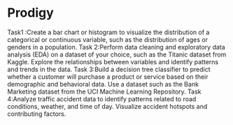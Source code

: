 # Prodigy
Task1 :Create a bar chart or histogram to visualize the distribution of a categorical or continuous variable, such as the distribution of ages or genders in a population.
Task 2:Perform data cleaning and exploratory data analysis (EDA) on a dataset of your choice, such as the Titanic dataset from Kaggle. Explore the relationships between variables and identify patterns and trends in the data.
Task 3:Build a decision tree classifier to predict whether a customer will purchase a product or service based on their demographic and behavioral data. Use a dataset such as the Bank Marketing dataset from the UCI Machine Learning Repository.
Task 4:Analyze traffic accident data to identify patterns related to road conditions, weather, and time of day. Visualize accident hotspots and contributing factors.
